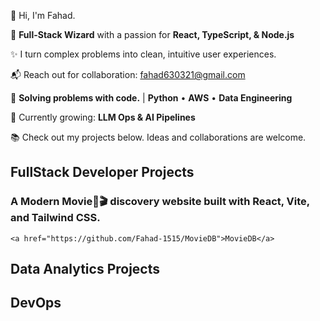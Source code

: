 👋 Hi, I'm Fahad.

🚀 **Full-Stack Wizard** with a passion for **React, TypeScript, & Node.js**

✨ I turn complex problems into clean, intuitive user experiences.

📬 Reach out for collaboration: fahad630321@gmail.com

🔧 **Solving problems with code.** | **Python** • **AWS** • **Data Engineering**

🌱 Currently growing: **LLM Ops & AI Pipelines**

📚 Check out my projects below. Ideas and collaborations are welcome.
## FullStack Developer Projects

### A Modern Movie🍿🎬 discovery website built with React, Vite, and Tailwind CSS.
 
    <a href="https://github.com/Fahad-1515/MovieDB">MovieDB</a>




## Data Analytics Projects

## DevOps
